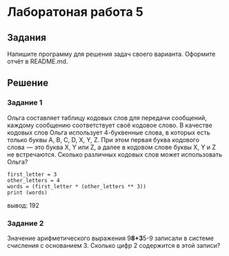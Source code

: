 # Лаборатоная работа 5
## Задания 
Напишите программу для решения задач своего варианта.
Оформите отчёт в README.md.
## Решение
### Задание 1
Ольга составляет таблицу кодовых слов для передачи сообщений, каждому сообщению соответствует своё кодовое слово. В качестве кодовых слов Ольга использует 4-буквенные слова, в которых есть только буквы A, B, C, D, X, Y, Z. При этом первая буква кодового слова  — это буква X, Y или Z, а далее в кодовом слове буквы X, Y и Z не встречаются. Сколько различных кодовых слов может использовать Ольга?
```
first_letter = 3
other_letters = 4
words = (first_letter * (other_letters ** 3))
print (words)
```
вывод: 192
### Задание 2
Значение арифметического выражения 9**8+3**5-9 записали в системе счисления с основанием 3. Сколько цифр 2 содержится в этой записи?
```
